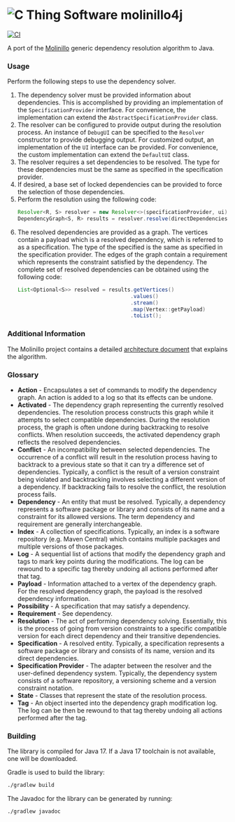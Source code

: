 # ![C Thing Software](https://www.cthing.com/branding/CThingSoftware-57x60.png "C Thing Software") molinillo4j

[![CI](https://github.com/cthing/molinillo4j/actions/workflows/ci.yml/badge.svg)](https://github.com/cthing/molinillo4j/actions/workflows/ci.yml)

A port of the [Molinillo](https://github.com/CocoaPods/Molinillo/) generic dependency resolution algorithm to Java.

### Usage
Perform the following steps to use the dependency solver.

1. The dependency solver must be provided information about dependencies. This is accomplished by providing
   an implementation of the `SpecificationProvider` interface. For convenience, the implementation can extend
   the `AbstractSpecificationProvider` class.
2. The resolver can be configured to provide output during the resolution process. An instance of `DebugUI` can
   be specified to the `Resolver` constructor to provide debugging output. For customized output, an
   implementation of the `UI` interface can be provided. For convenience, the custom implementation can extend
   the `DefaultUI` class.
3. The resolver requires a set dependencies to be resolved. The type for these dependencies must be the same
   as specified in the specification provider.
4. If desired, a base set of locked dependencies can be provided to force the selection of those dependencies.
5. Perform the resolution using the following code:
   ```java
   Resolver<R, S> resolver = new Resolver<>(specificationProvider, ui);
   DependencyGraph<S, R> results = resolver.resolve(directDependencies);
   ```
6. The resolved dependencies are provided as a graph. The vertices contain a payload which is a resolved dependency,
   which is referred to as a specification. The type of the specified is the same as specified in the specification
   provider. The edges of the graph contain a requirement which represents the constraint satisfied by the dependency.
   The complete set of resolved dependencies can be obtained using the following code:
   ```java
   List<Optional<S>> resolved = results.getVertices()
                                       .values()
                                       .stream()
                                       .map(Vertex::getPayload)
                                       .toList();
   ```

### Additional Information
The Molinillo project contains a detailed
[architecture document](https://github.com/CocoaPods/Molinillo/blob/master/ARCHITECTURE.md) that explains the algorithm.

### Glossary
* **Action** - Encapsulates a set of commands to modify the dependency graph. An action is added to a log so that
  its effects can be undone.
* **Activated** - The dependency graph representing the currently resolved dependencies. The resolution process
  constructs this graph while it attempts to select compatible dependencies. During the resolution process, the
  graph is often undone during backtracking to resolve conflicts. When resolution succeeds, the activated dependency
  graph reflects the resolved dependencies.
* **Conflict** - An incompatibility between selected dependencies. The occurrence of a conflict will result in the
  resolution process having to backtrack to a previous state so that it can try a difference set of dependencies.
  Typically, a conflict is the result of a version constraint being violated and backtracking involves selecting
  a different version of a dependency. If backtracking fails to resolve the conflict, the resolution process fails.
* **Dependency** - An entity that must be resolved. Typically, a dependency represents a software package or
  library and consists of its name and a constraint for its allowed versions. The term dependency and requirement
  are generally interchangeable.
* **Index** - A collection of specifications. Typically, an index is a software repository (e.g. Maven Central)
  which contains multiple packages and multiple versions of those packages.
* **Log** - A sequential list of actions that modify the dependency graph and tags to mark key points during the
  modifications. The log can be rewound to a specific tag thereby undoing all actions performed after that tag.
* **Payload** - Information attached to a vertex of the dependency graph. For the resolved dependency graph, the
  payload is the resolved dependency information.
* **Possibility** - A specification that may satisfy a dependency.
* **Requirement** - See dependency.
* **Resolution** - The act of performing dependency solving. Essentially, this is the process of going from
  version constraints to a specific compatible version for each direct dependency and their transitive dependencies.
* **Specification** - A resolved entity. Typically, a specification represents a software package or library and
  consists of its name, version and its direct dependencies.
* **Specification Provider** - The adapter between the resolver and the user-defined dependency system. Typically,
  the dependency system consists of a software repository, a versioning scheme and a version constraint notation.
* **State** - Classes that represent the state of the resolution process.
* **Tag** - An object inserted into the dependency graph modification log. The log can be then be rewound to that
  tag thereby undoing all actions performed after the tag.

### Building
The library is compiled for Java 17. If a Java 17 toolchain is not available, one will be downloaded.

Gradle is used to build the library:
```bash
./gradlew build
```
The Javadoc for the library can be generated by running:
```bash
./gradlew javadoc
```
